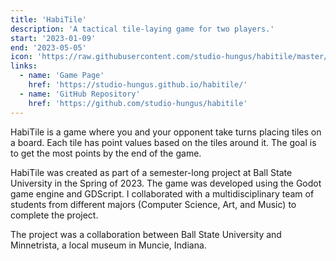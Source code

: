 ```yaml
---
title: 'HabiTile'
description: 'A tactical tile-laying game for two players.'
start: '2023-01-09'
end: '2023-05-05'
icon: 'https://raw.githubusercontent.com/studio-hungus/habitile/master/raw_assets/SVG/Mouse_cards.svg'
links:
  - name: 'Game Page'
    href: 'https://studio-hungus.github.io/habitile/'
  - name: 'GitHub Repository'
    href: 'https://github.com/studio-hungus/habitile'
---
```


HabiTile is a game where you and your opponent take turns placing tiles on a board. Each tile has point values based on the tiles around it. The goal is to get the most points by the end of the game.

HabiTile was created as part of a semester-long project at Ball State University in the Spring of 2023. The game was developed using the Godot game engine and GDScript. I collaborated with a multidisciplinary team of students from different majors (Computer Science, Art, and Music) to complete the project.

The project was a collaboration between Ball State University and Minnetrista, a local museum in Muncie, Indiana.
